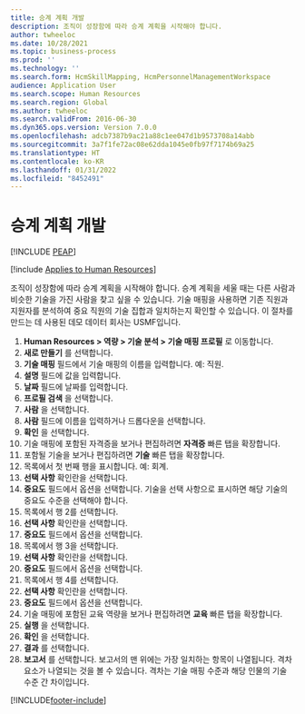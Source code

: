 ```yaml
---
title: 승계 계획 개발
description: 조직이 성장함에 따라 승계 계획을 시작해야 합니다.
author: twheeloc
ms.date: 10/28/2021
ms.topic: business-process
ms.prod: ''
ms.technology: ''
ms.search.form: HcmSkillMapping, HcmPersonnelManagementWorkspace
audience: Application User
ms.search.scope: Human Resources
ms.search.region: Global
ms.author: twheeloc
ms.search.validFrom: 2016-06-30
ms.dyn365.ops.version: Version 7.0.0
ms.openlocfilehash: adcb7387b9ac21a88c1ee047d1b9573708a14abb
ms.sourcegitcommit: 3a7f1fe72ac08e62dda1045e0fb97f7174b69a25
ms.translationtype: HT
ms.contentlocale: ko-KR
ms.lasthandoff: 01/31/2022
ms.locfileid: "8452491"
---
```

# <a name="develop-a-succession-plan"></a>승계 계획 개발


[!INCLUDE [PEAP](../includes/peap-1.md)]

[!include [Applies to Human Resources](../includes/applies-to-hr.md)]

조직이 성장함에 따라 승계 계획을 시작해야 합니다. 승계 계획을 세울 때는 다른 사람과 비슷한 기술을 가진 사람을 찾고 싶을 수 있습니다. 기술 매핑을 사용하면 기존 직원과 지원자를 분석하여 중요 직원의 기술 집합과 일치하는지 확인할 수 있습니다. 이 절차를 만드는 데 사용된 데모 데이터 회사는 USMF입니다.

1. **Human Resources > 역량 > 기술 분석 > 기술 매핑 프로필** 로 이동합니다.
2. **새로 만들기** 를 선택합니다.
3. **기술 매핑** 필드에서 기술 매핑의 이름을 입력합니다. 예: 직원.
4. **설명** 필드에 값을 입력합니다.
5. **날짜** 필드에 날짜를 입력합니다.
6. **프로필 검색** 을 선택합니다.
7. **사람** 을 선택합니다.
8. **사람** 필드에 이름을 입력하거나 드롭다운을 선택합니다.
9. **확인** 을 선택합니다.
10. 기술 매핑에 포함된 자격증을 보거나 편집하려면 **자격증** 빠른 탭을 확장합니다.
11. 포함될 기술을 보거나 편집하려면 **기술** 빠른 탭을 확장합니다.
12. 목록에서 첫 번째 행을 표시합니다. 예: 회계.
13. **선택 사항** 확인란을 선택합니다.
14. **중요도** 필드에서 옵션을 선택합니다. 기술을 선택 사항으로 표시하면 해당 기술의 중요도 수준을 선택해야 합니다.  
15. 목록에서 행 2를 선택합니다.
16. **선택 사항** 확인란을 선택합니다.
17. **중요도** 필드에서 옵션을 선택합니다.
18. 목록에서 행 3을 선택합니다.
19. **선택 사항** 확인란을 선택합니다.
20. **중요도** 필드에서 옵션을 선택합니다.
21. 목록에서 행 4를 선택합니다.
22. **선택 사항** 확인란을 선택합니다.
23. **중요도** 필드에서 옵션을 선택합니다.
24. 기술 매핑에 포함된 교육 역량을 보거나 편집하려면 **교육** 빠른 탭을 확장합니다.
25. **실행** 을 선택합니다.
26. **확인** 을 선택합니다.
27. **결과** 를 선택합니다.
28. **보고서** 를 선택합니다. 보고서의 맨 위에는 가장 일치하는 항목이 나열됩니다. 격차 요소가 나열되는 것을 볼 수 있습니다. 격차는 기술 매핑 수준과 해당 인물의 기술 수준 간 차이입니다.  



[!INCLUDE[footer-include](../includes/footer-banner.md)]
